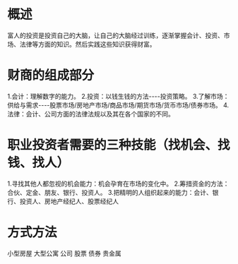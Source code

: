 # 概述
富人的投资是投资自己的大脑，让自己的大脑经过训练，逐渐掌握会计、投资、市场、法律等方面的知识。然后实践这些知识获得财富。

# 财商的组成部分
1.会计：理解数字的能力。
2.投资：以钱生钱的方法----投资策略。
3.了解市场：供给与需求----股票市场/房地产市场/商品市场/期货市场/货币市场/债券市场。
4.法律：会计、公司方面的法律法规以及其在各个国家的不同。

# 职业投资者需要的三种技能（找机会、找钱、找人）
1.寻找其他人都忽视的机会能力：机会孕育在市场的变化中。
2.筹措资金的方法：合伙、定金、朋友、银行、投资人。
3.把精明的人组织起来的能力：会计、银行、投资人、房地产经纪人、股票经纪人

# 方式方法
小型房屋
大型公寓
公司
股票
债券
贵金属